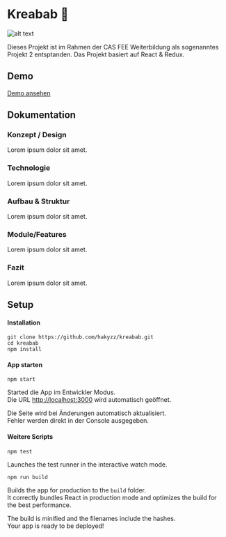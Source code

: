 # Kreabab :burrito:


![alt text](https://i.imgur.com/cCC3Fuf.png "Kreabab")

Dieses Projekt ist im Rahmen der CAS FEE Weiterbildung als sogenanntes Projekt 2 entsptanden. Das Projekt basiert auf React & Redux.

## Demo
[Demo ansehen](https://www.google.com)




## Dokumentation
### Konzept / Design

Lorem ipsum dolor sit amet.

### Technologie

Lorem ipsum dolor sit amet.

### Aufbau & Struktur

Lorem ipsum dolor sit amet.

### Module/Features

Lorem ipsum dolor sit amet.

### Fazit

Lorem ipsum dolor sit amet.



## Setup
#### Installation

```
git clone https://github.com/hakyzz/kreabab.git
cd kreabab
npm install
```

#### App starten

```
npm start
```

Started die App im Entwickler Modus.<br>
Die URL [http://localhost:3000](http://localhost:3000) wird automatisch geöffnet.

Die Seite wird bei Änderungen automatisch aktualisiert.<br>
Fehler werden direkt in der Console ausgegeben.

#### Weitere Scripts

`npm test`

Launches the test runner in the interactive watch mode.

`npm run build`

Builds the app for production to the `build` folder.<br>
It correctly bundles React in production mode and optimizes the build for the best performance.

The build is minified and the filenames include the hashes.<br>
Your app is ready to be deployed!
